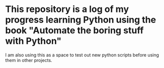 # This repository is a log of my progress learning Python using the book "Automate the boring stuff with Python"

I am also using this as a space to test out new python scripts before using them in other projects.
